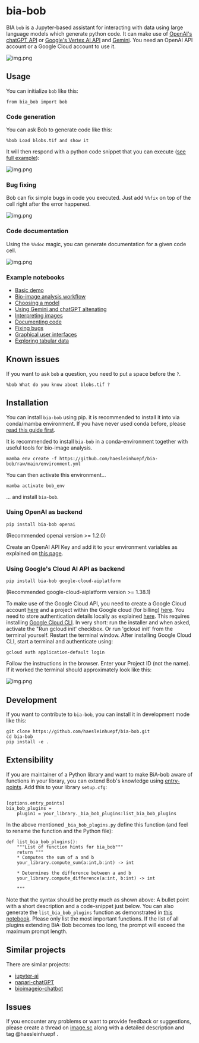 # bia-bob

BIA `bob` is a Jupyter-based assistant for interacting with data using large language models which generate python code. 
It can make use of [OpenAI's chatGPT API](https://openai.com/blog/openai-api) or [Google's Vertex AI API](https://cloud.google.com/vertex-ai?hl=en) and [Gemini](https://blog.google/technology/ai/google-gemini-ai/). 
You need an OpenAI API account or a Google Cloud account to use it.

![img.png](https://github.com/haesleinhuepf/bia-bob/raw/main/docs/images/screencast.gif)

## Usage

You can initialize `bob` like this:
```
from bia_bob import bob
```

### Code generation

You can ask Bob to generate code like this:
```
%bob Load blobs.tif and show it
```

It will then respond with a python code snippet that you can execute ([see full example](https://github.com/haesleinhuepf/bia-bob/blob/main/demo/analysis_workflow.ipynb)):

![img.png](https://github.com/haesleinhuepf/bia-bob/raw/main/docs/images/load_and_show_blobs.png)

### Bug fixing

Bob can fix simple bugs in code you executed. Just add `%%fix` on top of the cell right after the error happened.

![img.png](https://github.com/haesleinhuepf/bia-bob/raw/main/docs/images/bug_fixing_mini.gif)

### Code documentation

Using the `%%doc` magic, you can generate documentation for a given code cell.

![img.png](https://github.com/haesleinhuepf/bia-bob/raw/main/docs/images/documenting_mini.gif)

### Example notebooks

* [Basic demo](https://github.com/haesleinhuepf/bia-bob/blob/main/demo/basic_demo.ipynb)
* [Bio-image analysis workflow](https://github.com/haesleinhuepf/bia-bob/blob/main/demo/analysis_workflow.ipynb)
* [Choosing a model](https://github.com/haesleinhuepf/bia-bob/blob/main/demo/choose_model.ipynb)
* [Using Gemini and chatGPT altenating](https://github.com/haesleinhuepf/bia-bob/blob/main/demo/gemini.ipynb)
* [Interpreting images](https://github.com/haesleinhuepf/bia-bob/blob/main/demo/vision.ipynb)
* [Documenting code](https://github.com/haesleinhuepf/bia-bob/blob/main/demo/documenting_code.ipynb)
* [Fixing bugs](https://github.com/haesleinhuepf/bia-bob/blob/main/demo/bug_fixing.ipynb)
* [Graphical user interfaces](https://github.com/haesleinhuepf/bia-bob/blob/main/demo/gui_plots.ipynb)
* [Exploring tabular data](https://github.com/haesleinhuepf/bia-bob/blob/main/demo/videogame_sales.ipynb)

## Known issues

If you want to ask `bob` a question, you need to put a space before the `?`.

```
%bob What do you know about blobs.tif ?
```

## Installation

You can install `bia-bob` using pip. it is recommended to install it into via conda/mamba environment. If you have never used conda before, please [read this guide first](https://biapol.github.io/blog/mara_lampert/getting_started_with_mambaforge_and_python/readme.html).  

It is recommended to install `bia-bob` in a conda-environment together with useful tools for bio-image analysis. 

```
mamba env create -f https://github.com/haesleinhuepf/bia-bob/raw/main/environment.yml
```

You can then activate this environment...

```
mamba activate bob_env
```

... and install `bia-bob`.

### Using OpenAI as backend
```
pip install bia-bob openai
```
(Recommended openai version >= 1.2.0)

Create an OpenAI API Key and add it to your environment variables as explained on [this page](https://help.openai.com/en/articles/5112595-best-practices-for-api-key-safety).

### Using Google's Cloud AI API as backend

```
pip install bia-bob google-cloud-aiplatform
```
(Recommended google-cloud-aiplatform version >= 1.38.1)

To make use of the Google Cloud API, you need to create a Google Cloud account [here](https://console.cloud.google.com/welcome/) and
a project within the Google cloud (for billing) [here](https://console.cloud.google.com/projectcreate). 
You need to store authentication details locally as explained [here](https://cloud.google.com/docs/authentication/provide-credentials-adc#local-dev). 
This requires installing [Google Cloud CLI](https://cloud.google.com/sdk/docs/install). In very short: run the installer and when asked, activate the "Run gcloud init' checkbox. Or run 'gcloud init' from the terminal yourself. Restart the terminal window.
After installing Google Cloud CLI, start a terminal and authenticate using: 
```
gcloud auth application-default login
```
Follow the instructions in the browser. Enter your Project ID (not the name). If it worked the terminal should approximately look like this:

![img.png](https://github.com/haesleinhuepf/bia-bob/raw/main/docs/images/gcloud_auth.png)

## Development

If you want to contribute to `bia-bob`, you can install it in development mode like this:

```
git clone https://github.com/haesleinhuepf/bia-bob.git
cd bia-bob
pip install -e .
```

## Extensibility

If you are maintainer of a Python library and want to make BiA-bob aware of functions in your library, you can extend Bob's knowledge using [entry-points](https://packaging.python.org/en/latest/specifications/entry-points/). Add this to your library `setup.cfg`:
```

[options.entry_points]
bia_bob_plugins =
    plugin1 = your_library._bia_bob_plugins:list_bia_bob_plugins

```

In the above mentioned `_bia_bob_plugins.py` define this function (and feel to rename the function and the Python file):
```
def list_bia_bob_plugins():
    """List of function hints for bia_bob"""
    return """
    * Computes the sum of a and b
    your_library.compute_sum(a:int,b:int) -> int
    
    * Determines the difference between a and b
    your_library.compute_difference(a:int, b:int) -> int
    
    """
```

Note that the syntax should be pretty much as shown above: A bullet point with a short description and a code-snippet just below. 
You can also generate the `list_bia_bob_plugins` function as demonstrated in [this notebook](https://github.com/haesleinhuepf/stackview/blob/c87b59b896aeef9c0b60928b169027d1480c14e9/docs/generate_bia_bob_connector.ipynb).
Please only list the most important functions. If the list of all plugins extending BiA-Bob becomes too long, the prompt will exceed the maximum prompt length.

## Similar projects

There are similar projects:
* [jupyter-ai](https://github.com/jupyterlab/jupyter-ai)
* [napari-chatGPT](https://github.com/royerlab/napari-chatgpt)
* [bioimageio-chatbot](https://github.com/bioimage-io/bioimageio-chatbot)

## Issues

If you encounter any problems or want to provide feedback or suggestions, please create a thread on [image.sc](https://image.sc) along with a detailed description and tag @haesleinhuepf .





